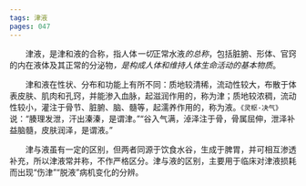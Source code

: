 ```yaml
---
tags: 津液
pages: 047
---
```

&emsp;&emsp;津液，是津和液的合称，指人体<dfn>一切</dfn>正常水液<dfn>的总称</dfn>，包括脏腑、形体、官窍的内在液体及其正常的分泌物<dfn>，是构成人体和维持人体生命活动的基本物质</dfn>。

&emsp;&emsp;津和液在性状、分布和功能上有所不同：质地较清稀，流动性较大，布散于体表皮肤、肌肉和孔窍，并能渗入血脉，起滋润作用的，称为津；质地较浓稠，流动性较小，灌注于骨节、脏腑、脑、髓等，起濡养作用的，称为液。`《灵枢·决气》`说：“腠理发泄，汗出溱溱，是谓津。”“谷入气满，淖泽注于骨，骨属屈伸，泄泽补益脑髓，皮肤润泽，是谓液。”

&emsp;&emsp;津与液虽有一定的区别，但两者同源于饮食水谷，生成于脾胃，并可相互渗透补充，所以津液常并称，不作严格区分。津与液的区别，主要用于临床对津液损耗而出现“伤津”“脱液”病机变化的分辨。